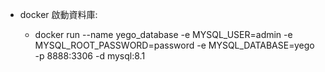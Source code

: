 - docker 啟動資料庫:

    - docker run --name yego_database -e MYSQL_USER=admin -e MYSQL_ROOT_PASSWORD=password -e MYSQL_DATABASE=yego -p 8888:3306 -d mysql:8.1